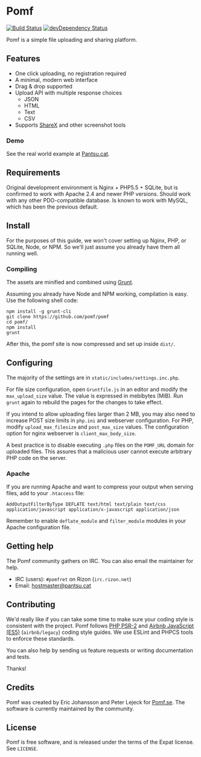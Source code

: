 # Pomf
[![Build Status](https://travis-ci.org/pomf/pomf.svg?branch=master)](https://travis-ci.org/pomf/pomf) [![devDependency Status](https://david-dm.org/pomf/pomf/dev-status.svg)](https://david-dm.org/pomf/pomf#info=devDependencies)

Pomf is a simple file uploading and sharing platform.

## Features

- One click uploading, no registration required
- A minimal, modern web interface
- Drag & drop supported
- Upload API with multiple response choices
  - JSON
  - HTML
  - Text
  - CSV
- Supports [ShareX](https://getsharex.com/) and other screenshot tools

### Demo

See the real world example at [Pantsu.cat](https://pantsu.cat/).

## Requirements

Original development environment is Nginx + PHP5.5 + SQLite, but is confirmed to
work with Apache 2.4 and newer PHP versions. Should work with any other
PDO-compatible database.  Is known to work with MySQL, which has been the previous
default.

## Install

For the purposes of this guide, we won't cover setting up Nginx, PHP, or SQLite,
Node, or NPM. So we'll just assume you already have them all running well.

### Compiling

The assets are minified and combined using [Grunt](http://gruntjs.com/).

Assuming you already have Node and NPM working, compilation is easy. Use the
following shell code:

    npm install -g grunt-cli
    git clone https://github.com/pomf/pomf
    cd pomf/
    npm install
    grunt

After this, the pomf site is now compressed and set up inside `dist/`.

## Configuring

The majority of the settings are in `static/includes/settings.inc.php`.

For file size configuration, open `Gruntfile.js` in an editor and modify the
`max_upload_size` value. The value is expressed in mebibytes (MiB). Run `grunt`
again to rebuild the pages for the changes to take effect.

If you intend to allow uploading files larger than 2 MB, you may also need to
increase POST size limits in `php.ini` and webserver configuration. For PHP,
modify `upload_max_filesize` and `post_max_size` values. The configuration
option for nginx webserver is `client_max_body_size`.

A best practice is to disable executing `.php` files on the `POMF_URL` domain
for uploaded files. This assures that a malicious user cannot execute arbitrary
PHP code on the server.

### Apache

If you are running Apache and want to compress your output when serving files,
add to your `.htaccess` file:

    AddOutputFilterByType DEFLATE text/html text/plain text/css application/javascript application/x-javascript application/json

Remember to enable `deflate_module` and `filter_module` modules in your Apache
configuration file.

## Getting help

The Pomf community gathers on IRC. You can also email the maintainer for help.

- IRC (users): `#pomfret` on Rizon (`irc.rizon.net`)
- Email: <hostmaster@pantsu.cat>

## Contributing

We'd really like if you can take some time to make sure your coding style is
consistent with the project. Pomf follows [PHP
PSR-2](http://www.php-fig.org/psr/psr-2/) and [Airbnb JavaScript
(ES5)](https://github.com/airbnb/javascript/tree/master/es5) (`airbnb/legacy`)
coding style guides. We use ESLint and PHPCS tools to enforce these standards.

You can also help by sending us feature requests or writing documentation and
tests.

Thanks!

## Credits

Pomf was created by Eric Johansson and Peter Lejeck for
[Pomf.se](http://pomf.se/). The software is currently maintained by the
community.

## License

Pomf is free software, and is released under the terms of the Expat license. See
`LICENSE`.
